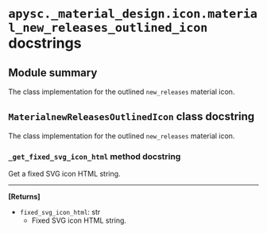 # `apysc._material_design.icon.material_new_releases_outlined_icon` docstrings

## Module summary

The class implementation for the outlined `new_releases` material icon.

## `MaterialnewReleasesOutlinedIcon` class docstring

The class implementation for the outlined `new_releases` material icon.

### `_get_fixed_svg_icon_html` method docstring

Get a fixed SVG icon HTML string.<hr>

**[Returns]**

- `fixed_svg_icon_html`: str
  - Fixed SVG icon HTML string.
